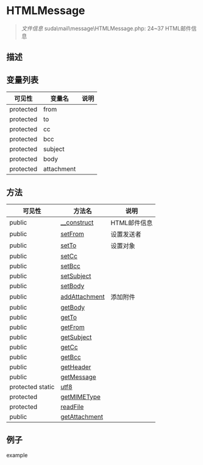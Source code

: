 #  HTMLMessage 

> *文件信息* suda\mail\message\HTMLMessage.php: 24~37
HTML邮件信息
## 描述




## 变量列表
| 可见性 |  变量名   | 说明 |
|--------|----|------|
| protected    | from | | 
| protected    | to | | 
| protected    | cc | | 
| protected    | bcc | | 
| protected    | subject | | 
| protected    | body | | 
| protected    | attachment | | 

## 方法

| 可见性 | 方法名 | 说明 |
|--------|-------|------|
|  public  |[__construct](HTMLMessage/__construct.md) | HTML邮件信息 |
|  public  |[setFrom](HTMLMessage/setFrom.md) | 设置发送者 |
|  public  |[setTo](HTMLMessage/setTo.md) | 设置对象 |
|  public  |[setCc](HTMLMessage/setCc.md) |  |
|  public  |[setBcc](HTMLMessage/setBcc.md) |  |
|  public  |[setSubject](HTMLMessage/setSubject.md) |  |
|  public  |[setBody](HTMLMessage/setBody.md) |  |
|  public  |[addAttachment](HTMLMessage/addAttachment.md) | 添加附件 |
|  public  |[getBody](HTMLMessage/getBody.md) |  |
|  public  |[getTo](HTMLMessage/getTo.md) |  |
|  public  |[getFrom](HTMLMessage/getFrom.md) |  |
|  public  |[getSubject](HTMLMessage/getSubject.md) |  |
|  public  |[getCc](HTMLMessage/getCc.md) |  |
|  public  |[getBcc](HTMLMessage/getBcc.md) |  |
|  public  |[getHeader](HTMLMessage/getHeader.md) |  |
|  public  |[getMessage](HTMLMessage/getMessage.md) |  |
|  protected  static|[utf8](HTMLMessage/utf8.md) |  |
|  protected  |[getMIMEType](HTMLMessage/getMIMEType.md) |  |
|  protected  |[readFile](HTMLMessage/readFile.md) |  |
|  public  |[getAttachment](HTMLMessage/getAttachment.md) |  |
 

## 例子

example